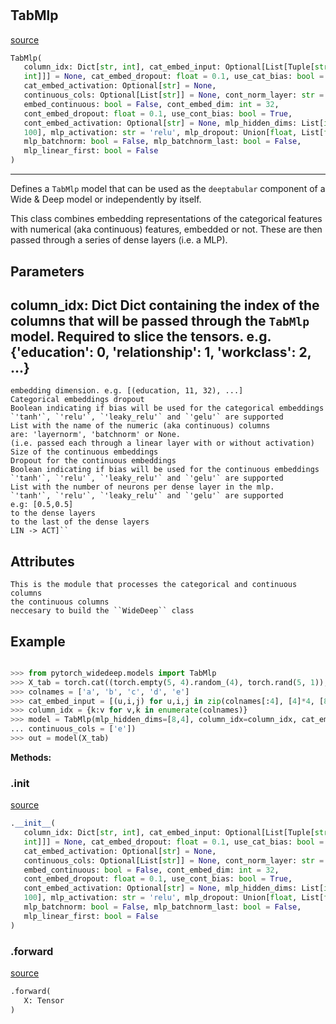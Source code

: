 #


## TabMlp
[source](https://github.com/jrzaurin/pytorch-widedeep/blob/master/pytorch_widedeep/models/tabular/mlp/tab_mlp.py/#L8)
```python 
TabMlp(
   column_idx: Dict[str, int], cat_embed_input: Optional[List[Tuple[str, int,
   int]]] = None, cat_embed_dropout: float = 0.1, use_cat_bias: bool = False,
   cat_embed_activation: Optional[str] = None,
   continuous_cols: Optional[List[str]] = None, cont_norm_layer: str = 'batchnorm',
   embed_continuous: bool = False, cont_embed_dim: int = 32,
   cont_embed_dropout: float = 0.1, use_cont_bias: bool = True,
   cont_embed_activation: Optional[str] = None, mlp_hidden_dims: List[int] = [200,
   100], mlp_activation: str = 'relu', mlp_dropout: Union[float, List[float]] = 0.1,
   mlp_batchnorm: bool = False, mlp_batchnorm_last: bool = False,
   mlp_linear_first: bool = False
)
```


---
Defines a ``TabMlp`` model that can be used as the ``deeptabular``
component of a Wide & Deep model or independently by itself.

This class combines embedding representations of the categorical features
with numerical (aka continuous) features, embedded or not. These are then
passed through a series of dense layers (i.e. a MLP).

Parameters
----------
column_idx: Dict
Dict containing the index of the columns that will be passed through
the ``TabMlp`` model. Required to slice the tensors. e.g. {'education':
0, 'relationship': 1, 'workclass': 2, ...}
---
    embedding dimension. e.g. [(education, 11, 32), ...]
    Categorical embeddings dropout
    Boolean indicating if bias will be used for the categorical embeddings
    `'tanh'`, `'relu'`, `'leaky_relu'` and `'gelu'` are supported
    List with the name of the numeric (aka continuous) columns
    are: 'layernorm', 'batchnorm' or None.
    (i.e. passed each through a linear layer with or without activation)
    Size of the continuous embeddings
    Dropout for the continuous embeddings
    Boolean indicating if bias will be used for the continuous embeddings
    `'tanh'`, `'relu'`, `'leaky_relu'` and `'gelu'` are supported
    List with the number of neurons per dense layer in the mlp.
    `'tanh'`, `'relu'`, `'leaky_relu'` and `'gelu'` are supported
    e.g: [0.5,0.5]
    to the dense layers
    to the last of the dense layers
    LIN -> ACT]``

Attributes
----------
    This is the module that processes the categorical and continuous columns
    the continuous columns
    neccesary to build the ``WideDeep`` class

Example
--------

```python

>>> from pytorch_widedeep.models import TabMlp
>>> X_tab = torch.cat((torch.empty(5, 4).random_(4), torch.rand(5, 1)), axis=1)
>>> colnames = ['a', 'b', 'c', 'd', 'e']
>>> cat_embed_input = [(u,i,j) for u,i,j in zip(colnames[:4], [4]*4, [8]*4)]
>>> column_idx = {k:v for v,k in enumerate(colnames)}
>>> model = TabMlp(mlp_hidden_dims=[8,4], column_idx=column_idx, cat_embed_input=cat_embed_input,
... continuous_cols = ['e'])
>>> out = model(X_tab)
```


**Methods:**


### .__init__
[source](https://github.com/jrzaurin/pytorch-widedeep/blob/master/pytorch_widedeep/models/tabular/mlp/tab_mlp.py/#L92)
```python
.__init__(
   column_idx: Dict[str, int], cat_embed_input: Optional[List[Tuple[str, int,
   int]]] = None, cat_embed_dropout: float = 0.1, use_cat_bias: bool = False,
   cat_embed_activation: Optional[str] = None,
   continuous_cols: Optional[List[str]] = None, cont_norm_layer: str = 'batchnorm',
   embed_continuous: bool = False, cont_embed_dim: int = 32,
   cont_embed_dropout: float = 0.1, use_cont_bias: bool = True,
   cont_embed_activation: Optional[str] = None, mlp_hidden_dims: List[int] = [200,
   100], mlp_activation: str = 'relu', mlp_dropout: Union[float, List[float]] = 0.1,
   mlp_batchnorm: bool = False, mlp_batchnorm_last: bool = False,
   mlp_linear_first: bool = False
)
```


### .forward
[source](https://github.com/jrzaurin/pytorch-widedeep/blob/master/pytorch_widedeep/models/tabular/mlp/tab_mlp.py/#L151)
```python
.forward(
   X: Tensor
)
```

